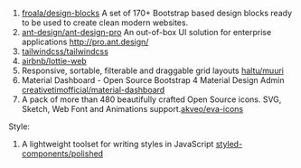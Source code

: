 1. [froala/design-blocks](https://github.com/froala/design-blocks) A set of 170+ Bootstrap based design blocks ready to be used to create clean modern websites. 
2. [ant-design/ant-design-pro](https://github.com/ant-design/ant-design-pro) An out-of-box UI solution for enterprise applications http://pro.ant.design/
3. [tailwindcss/tailwindcss](https://github.com/tailwindcss/tailwindcss)
4. [airbnb/lottie-web](https://github.com/airbnb/lottie-web)
5. Responsive, sortable, filterable and draggable grid layouts [haltu/muuri](https://github.com/haltu/muuri)
6. Material Dashboard - Open Source Bootstrap 4 Material Design Admin [creativetimofficial/material-dashboard](https://github.com/creativetimofficial/material-dashboard)
7. A pack of more than 480 beautifully crafted Open Source icons. SVG, Sketch, Web Font and Animations support.[akveo/eva-icons](https://github.com/akveo/eva-icons)

Style:
1. A lightweight toolset for writing styles in JavaScript [styled-components/polished](https://github.com/styled-components/polished)
